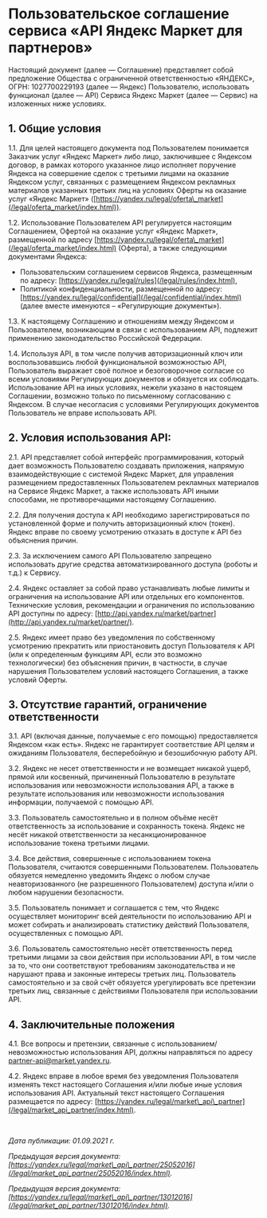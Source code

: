  Пользовательское соглашение сервиса «API Яндекс Маркет для партнеров»
=====================================================================

   Настоящий документ (далее — Соглашение) представляет собой предложение Общества с ограниченной ответственностью «ЯНДЕКС», ОГРН: 1027700229193 (далее — Яндекс) Пользователю, использовать функционал (далее — API) Сервиса Яндекс Маркет (далее — Сервис) на изложенных ниже условиях.

  1\. Общие условия
-----------------

 1\.1\. Для целей настоящего документа под Пользователем понимается Заказчик услуг «Яндекс Маркет» либо лицо, заключившее с Яндексом договор, в рамках которого указанное лицо исполняет поручение Яндекса на совершение сделок с третьими лицами на оказание Яндексом услуг, связанных с размещением Яндексом рекламных материалов указанных третьих лиц на условиях Оферты на оказание услуг «Яндекс Маркет» ([https://yandex.ru/legal/oferta\_market](/legal/oferta_market/index.html)).

 1\.2\. Использование Пользователем API регулируется настоящим Соглашением, Офертой на оказание услуг «Яндекс Маркет», размещенной по адресу [https://yandex.ru/legal/oferta\_market](/legal/oferta_market/index.html) (Оферта), а также следующими документами Яндекса:

 * Пользовательским соглашением сервисов Яндекса, размещенным по адресу: [https://yandex.ru/legal/rules](/legal/rules/index.html),
* Политикой конфиденциальности, размещенной по адресу: [https://yandex.ru/legal/confidential](/legal/confidential/index.html) (далее вместе именуются – «Регулирующие документы»).

 1\.3\. К настоящему Соглашению и отношениям между Яндексом и Пользователем, возникающим в связи с использованием API, подлежит применению законодательство Российской Федерации.

 1\.4\. Используя API, в том числе получив авторизационный ключ или воспользовавшись любой функциональной возможностью API, Пользователь выражает своё полное и безоговорочное согласие со всеми условиями Регулирующих документов и обязуется их соблюдать. Использование API на иных условиях, нежели указано в настоящем Соглашении, возможно только по письменному согласованию с Яндексом. В случае несогласия с условиями Регулирующих документов Пользователь не вправе использовать API.

  2\. Условия использования API:
------------------------------

 2\.1\. API представляет собой интерфейс программирования, который дает возможность Пользователю создавать приложения, напрямую взаимодействующие с системой Яндекс Маркет, для управления размещением предоставленных Пользователем рекламных материалов на Сервисе Яндекс Маркет, а также использовать API иными способами, не противоречащими настоящему Соглашению. 

 2\.2\. Для получения доступа к API необходимо зарегистрироваться по установленной форме и получить авторизационный ключ (токен). Яндекс вправе по своему усмотрению отказать в доступе к API без объяснения причин.

 2\.3\. За исключением самого API Пользователю запрещено использовать другие средства автоматизированного доступа (роботы и т.д.) к Сервису.

 2\.4\. Яндекс оставляет за собой право устанавливать любые лимиты и ограничения на использование API или отдельных его компонентов. Технические условия, рекомендации и ограничения по использованию API доступны по адресу: [http://api.yandex.ru/market/partner](http://api.yandex.ru/market/partner/).

 2\.5\. Яндекс имеет право без уведомления по собственному усмотрению прекратить или приостановить доступ Пользователя к API (или к определенным функциям API, если это возможно технологически) без объяснения причин, в частности, в случае нарушения Пользователем условий настоящего Соглашения, а также условий Оферты.

  3\. Отсутствие гарантий, ограничение ответственности
----------------------------------------------------

 3\.1\. API (включая данные, получаемые с его помощью) предоставляется Яндексом «как есть». Яндекс не гарантирует соответствие API целям и ожиданиям Пользователя, бесперебойную и безошибочную работу API.

 3\.2\. Яндекс не несет ответственности и не возмещает никакой ущерб, прямой или косвенный, причиненный Пользователю в результате использования или невозможности использования API, а также в результате использования или невозможности использования информации, получаемой с помощью API.

 3\.3\. Пользователь самостоятельно и в полном объёме несёт ответственность за использование и сохранность токена. Яндекс не несёт никакой ответственности за несанкционированное использование токена третьими лицами.

 3\.4\. Все действия, совершенные с использованием токена Пользователя, считаются совершенными Пользователем. Пользователь обязуется немедленно уведомить Яндекс о любом случае неавторизованного (не разрешенного Пользователем) доступа и/или о любом нарушении безопасности.

 3\.5\. Пользователь понимает и соглашается с тем, что Яндекс осуществляет мониторинг всей деятельности по использованию API и может собирать и анализировать статистику действий Пользователя, осуществленных с помощью API.

 3\.6\. Пользователь самостоятельно несёт ответственность перед третьими лицами за свои действия при использовании API, в том числе за то, что они соответствуют требованиям законодательства и не нарушают права и законные интересы третьих лиц. Пользователь самостоятельно и за свой счёт обязуется урегулировать все претензии третьих лиц, связанные с действиями Пользователя при использовании API.

  4\. Заключительные положения
----------------------------

 4\.1\. Все вопросы и претензии, связанные с использованием/невозможностью использования API, должны направляться по адресу [partner\-api@market.yandex.ru](mailto:partner-api@market.yandex.ru).

 4\.2\. Яндекс вправе в любое время без уведомления Пользователя изменять текст настоящего Соглашения и/или любые иные условия использования API. Актуальный текст настоящего Соглашения размещается по адресу: [https://yandex.ru/legal/market\_api\_partner](/legal/market_api_partner/index.html).

    

 *Дата публикации: 01\.09\.2021 г.*

 *Предыдущая версия документа: [https://yandex.ru/legal/market\_api\_partner/25052016](/legal/market_api_partner/25052016/index.html).*

 *Предыдущая версия документа: [https://yandex.ru/legal/market\_api\_partner/13012016](/legal/market_api_partner/13012016/index.html).*

  
